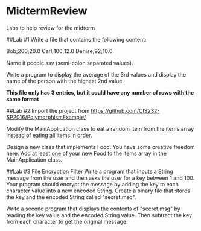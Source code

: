 # MidtermReview
Labs to help review for the midterm

##Lab #1
Write a file that contains the following content:

Bob;200;20.0
Carl;100;12.0
Denise;92;10.0

Name it people.ssv (semi-colon separated values).

Write a program to display the average of the 3rd values and display the name of the person with the highest 2nd value.

**This file only has 3 entries, but it could have any number of rows with the same format**

##Lab #2
Import the project from https://github.com/CIS232-SP2016/PolymorphismExample/

Modify the MainApplication class to eat a random item from the items array instead of eating all items in order.

Design a new class that implements Food. You have some creative freedom here. Add at least one of your new Food to the items array in the MainApplication class.

##Lab #3
File Encryption Filter
Write a program that inputs a String message from the user and then asks the user for a key between 1 and 100.
Your program should encrypt the message by adding the key to each character value into a new encoded String.
Create a binary file that stores the key and the encoded String called "secret.msg".

Write a second program that displays the contents of "secret.msg" by reading the key value and the encoded String value.  Then subtract the key from each character to get the original message.
